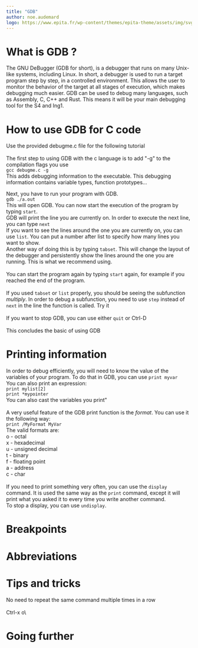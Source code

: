 ```yaml
---
title: "GDB"
author: noe.audemard
logo: https://www.epita.fr/wp-content/themes/epita-theme/assets/img/svg/EPITA\_LOGO\_INGENIEUR\_CMJN.svg
---
```


# What is GDB ?

The GNU DeBugger (GDB for short), is a debugger that runs on many Unix-like systems, including Linux.
In short, a debugger is used to run a target program step by step, in a controlled environment. This allows the user to monitor the behavior of the target at all stages of execution, which makes debugging much easier.
GDB can be used to debug many languages, such as Assembly, C, C++ and Rust. This means it will be your main debugging tool for the S4 and Ing1.

# How to use GDB for C code
Use the provided debugme.c file for the following tutorial\
\
The first step to using GDB with the c language is to add "-g" to the compilation flags you use\
 ```gcc debugme.c -g```\
This adds debugging information to the executable. This debugging information contains variable types, function prototypes...

Next, you have to run your program with GDB.\
```gdb ./a.out```\
This will open GDB. You can now start the execution of the program by typing ```start```.\
GDB will print the line you are currently on. In order to execute the next line, you can type ```next```\
If you want to see the lines around the one you are currently on, you can use ```list```. You can put a number after list to specify how many lines you want to show.\
Another way of doing this is by typing ```tabset```. This will change the layout of the debugger and persistently show the lines around the one you are running. This is what we recommend using.\
\
You can start the program again by typing ```start``` again, for example if you reached the end of the program.\
\
If you used ```tabset``` or ```list``` properly, you should be seeing the subfunction *multiply*. In order to debug a subfunction, you need to use ```step``` instead of ```next``` in the line the function is called. Try it\
\
If you want to stop GDB, you can use either ```quit``` or Ctrl-D\
\
This concludes the basic of using GDB

# Printing information

In order to debug efficiently, you will need to know the value of the variables of your program. To do that in GDB, you can use ```print myvar```\
You can also print an expression: \
```print mylist[2]```\
```print *mypointer```\
You can also cast the variables you print"\
\
A very useful feature of the GDB print function is the *format*. You can use it the following way:\
```print /MyFormat MyVar```\
The valid formats are:\
o - octal\
x - hexadecimal\
u - unsigned decimal\
t - binary\
f - floating point\
a - address\
c - char\
\
If you need to print something very often, you can use the ```display``` command. It is used the same way as the ```print``` command, except it will print what you asked it to every time you write another command.\
To stop a display, you can use ```undisplay```.

# Breakpoints

# Abbreviations

# Tips and tricks

No need to repeat the same command multiple times in a row\
\
Ctrl-x o\

# Going further
